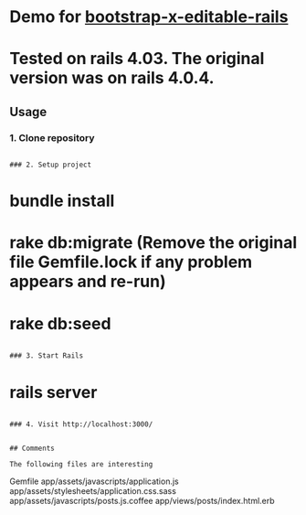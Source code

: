 # Demo for [bootstrap-x-editable-rails](https://github.com/klenis/bootstrap-x-editable-rails)
# Tested on rails 4.03. The original version was on rails 4.0.4.

## Usage

### 1. Clone repository
```

### 2. Setup project

```
 # bundle install
 # rake db:migrate (Remove the original file Gemfile.lock if any problem appears and re-run)
 # rake db:seed
```

### 3. Start Rails

```
# rails server
```

### 4. Visit http://localhost:3000/


## Comments

The following files are interesting

````
 Gemfile
 app/assets/javascripts/application.js
 app/assets/stylesheets/application.css.sass
 app/assets/javascripts/posts.js.coffee
 app/views/posts/index.html.erb
````

